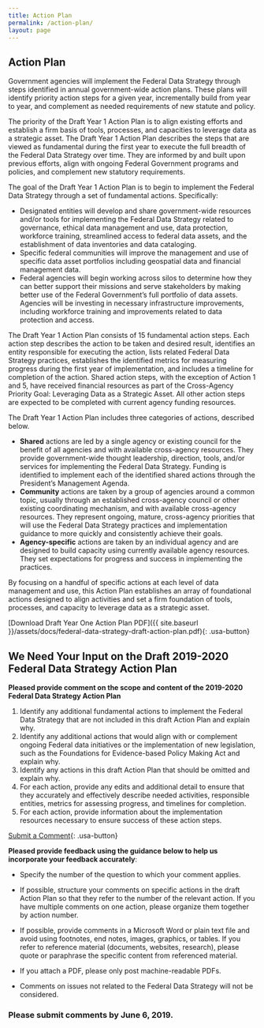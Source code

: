 ```yaml
---
title: Action Plan
permalink: /action-plan/
layout: page
---
```


## Action Plan

Government agencies will implement the Federal Data Strategy through steps identified in annual government-wide action plans. These plans will identify priority action steps for a given year, incrementally build from year to year, and complement as needed requirements of new statute and policy. 

The priority of the Draft Year 1 Action Plan is to align existing efforts and establish a firm basis of tools, processes, and capacities to leverage data as a strategic asset. The Draft Year 1 Action Plan describes the steps that are viewed as fundamental during the first year to execute the full breadth of the Federal Data Strategy over time. They are informed by and built upon previous efforts, align with ongoing Federal Government programs and policies, and complement new statutory requirements.
  
The goal of the Draft Year 1 Action Plan is to begin to implement the Federal Data Strategy through a set of fundamental actions. Specifically: 

* Designated entities will develop and share government-wide resources and/or tools for implementing the Federal Data Strategy related to governance, ethical data management and use, data protection, workforce training, streamlined access to federal data assets, and the establishment of data inventories and data cataloging.
* Specific federal communities will improve the management and use of specific data asset portfolios including geospatial data and financial management data.  
* Federal agencies will begin working across silos to determine how they can better support their missions and serve stakeholders by making better use of the Federal Government’s full portfolio of data assets. Agencies will be investing in necessary infrastructure improvements, including workforce training and improvements related to data protection and access. 

The Draft Year 1 Action Plan consists of 15 fundamental action steps. Each action step describes the action to be taken and desired result, identifies an entity responsible for executing the action, lists related Federal Data Strategy practices, establishes the identified metrics for measuring progress during the first year of implementation, and includes a timeline for completion of the action. Shared action steps, with the exception of Action 1 and 5, have received financial resources as part of the Cross-Agency Priority Goal: Leveraging Data as a Strategic Asset. All other action steps are expected to be completed with current agency funding resources.  

The Draft Year 1 Action Plan includes three categories of actions, described below.

* **Shared** actions are led by a single agency or existing council for the benefit of all agencies and with available cross-agency resources. They provide government-wide thought leadership, direction, tools, and/or services for implementing the Federal Data Strategy. Funding is identified to implement each of the identified shared actions through the President’s Management Agenda. 
* **Community** actions are taken by a group of agencies around a common topic, usually through an established cross-agency council or other existing coordinating mechanism, and with available cross-agency resources. They represent ongoing, mature, cross-agency priorities that will use the Federal Data Strategy practices and implementation guidance to more quickly and consistently achieve their goals. 
* **Agency-specific** actions are taken by an individual agency and are designed to build capacity using currently available agency resources. They set expectations for progress and success in implementing the practices.

By focusing on a handful of specific actions at each level of data management and use, this Action Plan establishes an array of foundational actions designed to align activities and set a firm foundation of tools, processes, and capacity to leverage data as a strategic asset. 

[Download Draft Year One Action Plan PDF]({{ site.baseurl }}/assets/docs/federal-data-strategy-draft-action-plan.pdf){: .usa-button}


## We Need Your Input on the Draft 2019-2020 Federal Data Strategy Action Plan

**Pleased provide comment on the scope and content of the 2019-2020 Federal Data Strategy Action Plan** 

1. Identify any additional fundamental actions to implement the Federal Data Strategy that are not included in this draft Action Plan and explain why.
2. Identify any additional actions that would align with or complement ongoing Federal data initiatives or the implementation of new legislation, such as the Foundations for Evidence-based Policy Making Act and explain why.
3. Identify any actions in this draft Action Plan that should be omitted and explain why.
4. For each action, provide any edits and additional detail to ensure that they accurately and effectively describe needed activities, responsible entities, metrics for assessing progress, and timelines for completion. 
5. For each action, provide information about the implementation resources necessary to ensure success of these action steps.

[Submit a Comment](#){: .usa-button}

**Pleased provide feedback using the guidance below to help us incorporate your feedback accurately**: 

* Specify the number of the question to which your comment applies. 
* If possible, structure your comments on specific actions in the draft Action Plan so that they refer to the number of the relevant action. If you have multiple comments on one action, please organize them together by action number.
* If possible, provide comments in a Microsoft Word or plain text file and avoid using footnotes, end notes, images, graphics, or tables. If you refer to reference material (documents, websites, research), please quote or paraphrase the specific content from referenced material.
* If you attach a PDF, please only post machine-readable PDFs.

* Comments on issues not related to the Federal Data Strategy will not be considered.

### Please submit comments by June 6, 2019.
